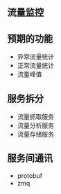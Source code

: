 ## 流量监控
## 预期的功能
* 异常流量统计
* 正常流量统计
* 流量峰值
## 服务拆分
* 流量抓取服务
* 流量分析服务
* 流量存储服务
## 服务间通讯
* protobuf
* zmq